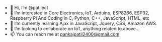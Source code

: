 - 👋 Hi, I’m @patilect
- 👀 I’m interested in Core Electronics, IoT, Arduino, ESP8266, ESP32, Raspberry Pi And Coding in C, Python, C++, JavaScript, HTML, etc
- 🌱 I’m currently learning Ajax in JavaScript, Jquery, CSS, Amazon AWS.
- 💞️ I’m looking to collaborate on IoT, anything related to above...
- 📫 You can reach me at pankajpatil2400@gmail.com

<!---
patilect/patilect is a ✨ special ✨ repository because its `README.md` (this file) appears on your GitHub profile.
You can click the Preview link to take a look at your changes.
--->
